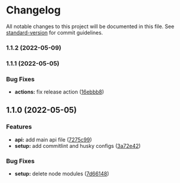 # Changelog

All notable changes to this project will be documented in this file. See [standard-version](https://github.com/conventional-changelog/standard-version) for commit guidelines.

### 1.1.2 (2022-05-09)

### 1.1.1 (2022-05-05)


### Bug Fixes

* **actions:** fix release action ([16ebbb8](https://github.com/comoser/commitlint-example/commit/16ebbb83b6fa0c2d8bbbc1e63abd89755b0fcbbc))

## 1.1.0 (2022-05-05)


### Features

* **api:** add main api file ([7275c99](https://github.com/comoser/commitlint-example/commit/7275c9934842b57c11517e576a3bf642192e45d8))
* **setup:** add commitlint and husky configs ([3a72e42](https://github.com/comoser/commitlint-example/commit/3a72e42f8ae3e3c7e6755cd075c9a54f1a0b8b51))


### Bug Fixes

* **setup:** delete node modules ([7d66148](https://github.com/comoser/commitlint-example/commit/7d6614856343326f3c21800bad413e6a83cffd04))

